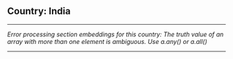 ## Country: India

---

*Error processing section embeddings for this country: The truth value of an array with more than one element is ambiguous. Use a.any() or a.all()*

---
